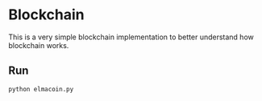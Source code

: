 # Blockchain
This is a very simple blockchain implementation to better understand how blockchain works. 

## Run
```
python elmacoin.py
```
